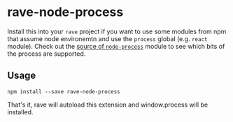 # rave-node-process

Install this into your `rave` project if you want to use some modules from npm that assume node environemtn and use the `process` global (e.g. `react` module). Check out the [source of `node-process`](https://github.com/defunctzombie/node-process/blob/master/browser.js) module to see which bits of the process are supported.

## Usage

```
npm install --save rave-node-process
```

That's it, rave will autoload this extension and window.process will be installed.